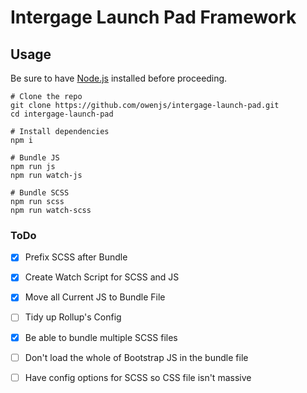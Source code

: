 # Intergage Launch Pad Framework

## Usage
Be sure to have [Node.js](https://nodejs.org/) installed before proceeding.
```
# Clone the repo
git clone https://github.com/owenjs/intergage-launch-pad.git
cd intergage-launch-pad

# Install dependencies
npm i

# Bundle JS
npm run js
npm run watch-js

# Bundle SCSS
npm run scss
npm run watch-scss
```

### ToDo
- [x] Prefix SCSS after Bundle
- [x] Create Watch Script for SCSS and JS
- [x] Move all Current JS to Bundle File
- [ ] Tidy up Rollup's Config
- [x] Be able to bundle multiple SCSS files

- [ ] Don't load the whole of Bootstrap JS in the bundle file
- [ ] Have config options for SCSS so CSS file isn't massive
